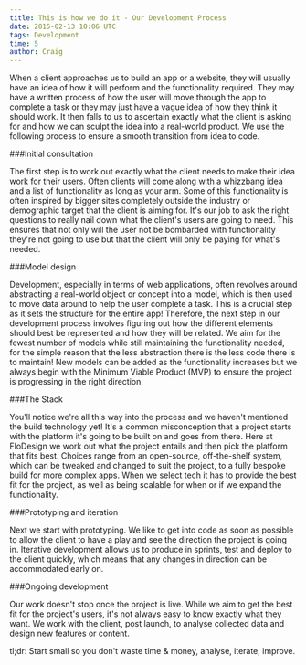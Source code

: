 ```yaml
---
title: This is how we do it - Our Development Process
date: 2015-02-13 10:06 UTC
tags: Development
time: 5
author: Craig
---
```


When a client approaches us to build an app or a website, they will usually have an idea of how it will perform and the functionality required. They may have a written process of how the user will move through the app to complete a task or they may just have a vague idea of how they think it should work. It then falls to us to ascertain exactly what the client is asking for and how we can sculpt the idea into a real-world product. We use the following process to ensure a smooth transition from idea to code.

###Initial consultation

The first step is to work out exactly what the client needs to make their idea work for their users. Often clients will come along with a whizzbang idea and a list of functionality as long as your arm. Some of this functionality is often inspired by bigger sites completely outside the industry or demographic target that the client is aiming for. It's our job to ask the right questions to really nail down what the client's users are going to need. This ensures that not only will the user not be bombarded with functionality they're not going to use but that the client will only be paying for what's needed.

###Model design

Development, especially in terms of web applications, often revolves around abstracting a real-world object or concept into a model, which is then used to move data around to help the user complete a task. This is a crucial step as it sets the structure for the entire app! Therefore, the next step in our development process involves figuring out how the different elements should best be represented and how they will be related. We aim for the fewest number of models while still maintaining the functionality needed, for the simple reason that the less abstraction there is the less code there is to maintain! New models can be added as the functionality increases but we always begin with the Minimum Viable Product (MVP) to ensure the project is progressing in the right direction.

###The Stack

You'll notice we're all this way into the process and we haven't mentioned the build technology yet! It's a common misconception that a project starts with the platform it's going to be built on and goes from there. Here at FloDesign we work out what the project entails and then pick the platform that fits best. Choices range from an open-source, off-the-shelf system, which can be tweaked and changed to suit the project, to a fully bespoke build for more complex apps. When we select tech it has to provide the best fit for the project, as well as being scalable for when or if we expand the functionality.

###Prototyping and iteration

Next we start with prototyping. We like to get into code as soon as possible to allow the client to have a play and see the direction the project is going in. Iterative development allows us to produce in sprints, test and deploy to the client quickly, which means that any changes in direction can be accommodated early on.

###Ongoing development

Our work doesn't stop once the project is live. While we aim to get the best fit for the project's users, it's not always easy to know exactly what they want. We work with the client, post launch, to analyse collected data and design new features or content.

tl;dr: Start small so you don't waste time & money, analyse, iterate, improve.
